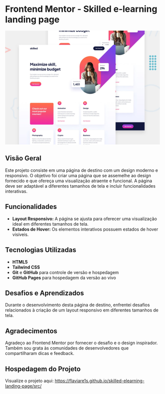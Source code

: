 # Frontend Mentor - Skilled e-learning landing page

![Design preview for the Skilled e-learning landing page coding challenge](./preview.jpg)


## Visão Geral

Este projeto consiste em uma página de destino com um design moderno e responsivo. O objetivo foi criar uma página que se assemelhe ao design fornecido e que ofereça uma visualização atraente e funcional. A página deve ser adaptável a diferentes tamanhos de tela e incluir funcionalidades interativas.

## Funcionalidades

- **Layout Responsivo:** A página se ajusta para oferecer uma visualização ideal em diferentes tamanhos de tela.
- **Estados de Hover:** Os elementos interativos possuem estados de hover visíveis.

## Tecnologias Utilizadas

- **HTML5**
- **Tailwind CSS**
- **Git** e **GitHub** para controle de versão e hospedagem
- **GitHub Pages** para hospedagem da versão ao vivo

## Desafios e Aprendizados

Durante o desenvolvimento desta página de destino, enfrentei desafios relacionados à criação de um layout responsivo em diferentes tamanhos de tela.

## Agradecimentos

Agradeço ao Frontend Mentor por fornecer o desafio e o design inspirador. Também sou grata às comunidades de desenvolvedores que compartilharam dicas e feedback.

## Hospedagem do Projeto

Visualize o projeto aqui: https://flaviare1s.github.io/skilled-elearning-landing-page/src/

